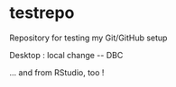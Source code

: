 # testrepo
Repository for testing my Git/GitHub setup

Desktop : local change -- DBC 

... and from RStudio, too !
